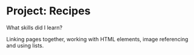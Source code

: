 # Project: Recipes

What skills did I learn?

Linking pages together, working with HTML elements, image referencing and using lists.